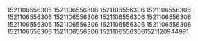 1521106556305
1521106556306
1521106556306
1521106556306
1521106556306
1521106556306
1521106556306
1521106556306
1521106556306
1521106556306
1521106556306
1521106556306
1521106556306
1521106556306
15211065563061521120944991